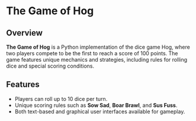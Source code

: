 # The Game of Hog

## Overview

**The Game of Hog** is a Python implementation of the dice game Hog, where two players compete to be the first to reach a score of 100 points. The game features unique mechanics and strategies, including rules for rolling dice and special scoring conditions.

## Features

- Players can roll up to 10 dice per turn.
- Unique scoring rules such as **Sow Sad**, **Boar Brawl**, and **Sus Fuss**.
- Both text-based and graphical user interfaces available for gameplay.
